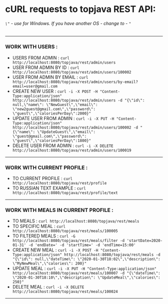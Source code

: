 # cURL requests to topjava REST API:

###### `\"` - use for Windows. If you have another OS - change to - `"`

___

### WORK WITH USERS :

* USERS FROM ADMIN :
  `curl http://localhost:8080/topjava/rest/admin/users`
* USER FROM ADMIN BY ID :
  `curl http://localhost:8080/topjava/rest/admin/users/100002`
* USER FROM ADMIN BY EMAIL :
  `curl http://localhost:8080/topjava/rest/admin/users/by-email?email=user@gmail.com`
* CREATE NEW USER :
  `curl -i -X POST -H "Content-Type:application/json" http://localhost:8080/topjava/rest/admin/users -d "{\"id\": null,\"name\": \"NewGuest\",\"email\": \"new2guest@gmail.com\",\"password\": \"guest\",\"caloriesPerDay\":2000}"`
* UPDATE USER FROM ADMIN :
  `curl -i -X PUT -H "Content-Type:application/json" http://localhost:8080/topjava/rest/admin/users/100002 -d "{\"name\": \"UpdateGuest\",\"email\": \"guest@gmail.com\",\"password\": \"guest\",\"caloriesPerDay\":1800}"`
* DELETE USER FROM ADMIN :
  `curl -i -X DELETE http://localhost:8080/topjava/rest/admin/users/100019`

___

### WORK WITH CURRENT PROFILE :

* TO CURRENT PROFILE :
  `curl http://localhost:8080/topjava/rest/profile`
* TO RUSSIAN TEXT EXAMPLE :
  `curl http://localhost:8080/topjava/rest/profile/text`

___

### WORK WITH MEALS IN CURRENT PROFILE :

* TO MEALS :
  `curl http://localhost:8080/topjava/rest/meals`
* TO SPECIFIC MEAL :
  `curl http://localhost:8080/topjava/rest/meals/100005`
* TO FILTERED MEALS :
  `curl -G  http://localhost:8080/topjava/rest/meals/filter -d 'startDate=2020-01-31' -d 'endDate=' -d 'startTime=' -d 'endTime=15:00'`
* CREATE NEW MEAL :
  `curl -i -X POST -H "Content-Type:application/json" http://localhost:8080/topjava/rest/meals -d "{\"id\": null,\"dateTime\": \"2020-01-30T18:02\",\"description\": \"MyNewMeal\",\"calories\": 200}"`
* UPDATE MEAL :
  `curl -i -X PUT -H "Content-Type:application/json" http://localhost:8080/topjava/rest/meals/100007 -d "{\"dateTime\": \"2020-01-30T18:10\",\"description\": \"UpdateMeal\",\"calories\": 250}"`
* DELETE MEAL :
  `curl -i -X DELETE http://localhost:8080/topjava/rest/meals/100024`

___
